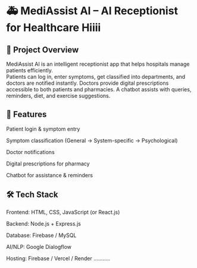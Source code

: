 # 🚑 MediAssist AI – AI Receptionist for Healthcare   Hiiii
## 📌 Project Overview

MediAssist AI is an intelligent receptionist app that helps hospitals manage patients efficiently.  
Patients can log in, enter symptoms, get classified into departments, and doctors are notified instantly.
Doctors provide digital prescriptions accessible to both patients and pharmacies.
A chatbot assists with queries, reminders, diet, and exercise suggestions.

## 🎯 Features   

Patient login & symptom entry    

Symptom classification (General → System-specific → Psychological)

Doctor notifications

Digital prescriptions for pharmacy

Chatbot for assistance & reminders

## 🛠️ Tech Stack

Frontend: HTML, CSS, JavaScript (or React.js)

Backend: Node.js + Express.js

Database: Firebase / MySQL

AI/NLP: Google Dialogflow

Hosting: Firebase / Vercel / Render
...........
